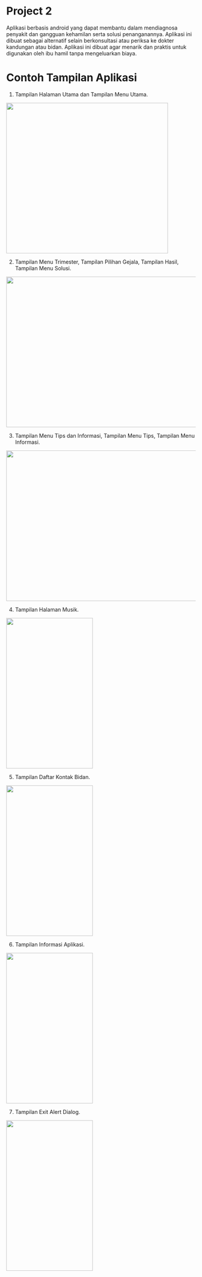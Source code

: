 # Project 2
Aplikasi berbasis android yang dapat membantu dalam mendiagnosa penyakit dan gangguan kehamilan serta solusi penanganannya. Aplikasi ini dibuat sebagai alternatif selain berkonsultasi atau periksa ke dokter kandungan atau bidan. Aplikasi ini dibuat agar menarik dan praktis untuk digunakan oleh ibu hamil tanpa mengeluarkan biaya.

# Contoh Tampilan Aplikasi
1. Tampilan Halaman Utama dan Tampilan Menu Utama.

<img src="https://user-images.githubusercontent.com/68157923/102998052-f680b200-4558-11eb-879a-1b921beae799.PNG" width="430" height="400"/>

2. Tampilan Menu Trimester, Tampilan Pilihan Gejala, Tampilan Hasil, Tampilan Menu Solusi.

<img src="https://user-images.githubusercontent.com/68157923/102998157-321b7c00-4559-11eb-9e17-5e360a11361b.PNG" width="830" height="400"/>

3. Tampilan Menu Tips dan Informasi, Tampilan Menu Tips, Tampilan Menu Informasi.

<img src="https://user-images.githubusercontent.com/68157923/102998174-38a9f380-4559-11eb-8cff-a0aaf84321f4.PNG" width="630" height="400"/>

4. Tampilan Halaman Musik.

<img src="https://user-images.githubusercontent.com/68157923/102998177-3c3d7a80-4559-11eb-947b-212217d355ec.png" width="230" height="400"/>

5. Tampilan Daftar Kontak Bidan.

<img src="https://user-images.githubusercontent.com/68157923/102998182-3e9fd480-4559-11eb-961b-bb842605f90f.png" width="230" height="400"/>

6. Tampilan Informasi Aplikasi.

<img src="https://user-images.githubusercontent.com/68157923/102998188-465f7900-4559-11eb-8677-4f8c90111165.png" width="230" height="400"/>

7. Tampilan Exit Alert Dialog.

<img src="https://user-images.githubusercontent.com/68157923/102998192-48c1d300-4559-11eb-9e38-7aaca0b1c979.png" width="230" height="400"/>
